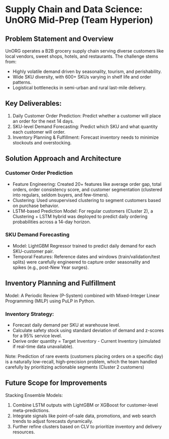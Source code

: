 # Supply Chain and Data Science: UnORG Mid-Prep (Team Hyperion)

## Problem Statement and Overview

UnORG operates a B2B grocery supply chain serving diverse customers like local vendors, sweet shops, hotels, and restaurants. The challenge stems from:

- Highly volatile demand driven by seasonality, tourism, and perishability.
- Wide SKU diversity, with 600+ SKUs varying in shelf life and order patterns.
- Logistical bottlenecks in semi-urban and rural last-mile delivery.
  

## Key Deliverables:

1. Daily Customer Order Prediction: Predict whether a customer will place an order for the next 14 days.
2. SKU-level Demand Forecasting: Predict which SKU and what quantity each customer will order.
3. Inventory Planning & Fulfillment: Forecast inventory needs to minimize stockouts and overstocking.
   

## Solution Approach and Architecture

### Customer Order Prediction
- Feature Engineering: Created 20+ features like average order gap, total orders, order consistency score, and customer segmentation (clustered into regulars, seldom buyers, and few-timers).
- Clustering: Used unsupervised clustering to segment customers based on purchase behavior.
- LSTM-based Prediction Model: For regular customers (Cluster 2), a Clustering + LSTM hybrid was deployed to predict daily ordering probabilities across a 14-day horizon.

### SKU Demand Forecasting

- Model: LightGBM Regressor trained to predict daily demand for each SKU-customer pair.
- Temporal Features: Reference dates and windows (train/validation/test splits) were carefully engineered to capture order seasonality and spikes (e.g., post-New Year surges).

## Inventory Planning and Fulfillment 
Model: A Periodic Review (P-System) combined with Mixed-Integer Linear Programming (MILP) using PuLP in Python.

### Inventory Strategy:

- Forecast daily demand per SKU at warehouse level.
- Calculate safety stock using standard deviation of demand and z-scores for a 95% service level.
- Derive order quantity = Target Inventory - Current Inventory (simulated if real-time data unavailable).

Note: Prediction of rare events (customers placing orders on a specific day) is a naturally low-recall, high-precision problem, which the team handled carefully by prioritizing actionable segments (Cluster 2 customers)


## Future Scope for Improvements

Stacking Ensemble Models:

1. Combine LSTM outputs with LightGBM or XGBoost for customer-level meta-predictions.
2. Integrate signals like point-of-sale data, promotions, and web search trends to adjust forecasts dynamically.
3. Further refine clusters based on CLV to prioritize inventory and delivery resources.

